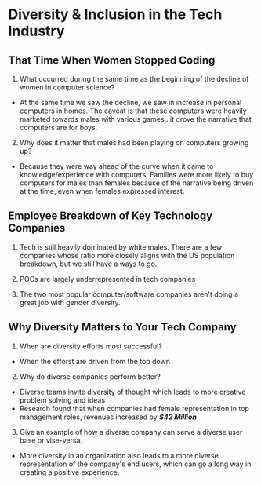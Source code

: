 # Diversity & Inclusion in the Tech Industry

## That Time When Women Stopped Coding

1. What occurred during the same time as the beginning of the decline of women in computer science?

 - At the same time we saw the decline, we saw in increase in personal computers in homes. The caveat is that these computers were heavily marketed towards males with various games...it drove the narrative that computers are for boys.

2. Why does it matter that males had been playing on computers growing up?

- Because they were way ahead of the curve when it came to knowledge/experience with computers. Families were more likely to buy computers for males than females because of the narrative being driven at the time, even when females expressed interest.

## Employee Breakdown of Key Technology Companies

1. Tech is still heavily dominated by white males. There are a few companies whose ratio more closely aligns with the US population breakdown, but we still have a ways to go.

2. POCs are largely underrepresented in tech companies

3. The two most popular computer/software companies aren't doing a great job with gender diversity.

## Why Diversity Matters to Your Tech Company


1. When are diversity efforts most successful?

- When the efforst are driven from the top down

2. Why do diverse companies perform better?

- Diverse teams invite diversity of thought which leads to more creative problem solving and ideas
- Research found that when companies had female representation in top management roles, revenues increased by ***$42 Million***

3. Give an example of how a diverse company can serve a diverse user base or vise-versa.
- More diversity in an organization also leads to a more diverse representation of the company's end users, which can go a long way in creating a positive experience.





